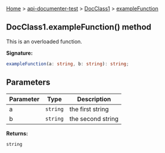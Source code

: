 [Home](./index) &gt; [api-documenter-test](./api-documenter-test.md) &gt; [DocClass1](./api-documenter-test.docclass1.md) &gt; [exampleFunction](./api-documenter-test.docclass1.examplefunction.md)

## DocClass1.exampleFunction() method

This is an overloaded function.

<b>Signature:</b>

```typescript
exampleFunction(a: string, b: string): string;
```

## Parameters

|  Parameter | Type | Description |
|  --- | --- | --- |
|  a | <code>string</code> | the first string |
|  b | <code>string</code> | the second string |

<b>Returns:</b>

`string`

